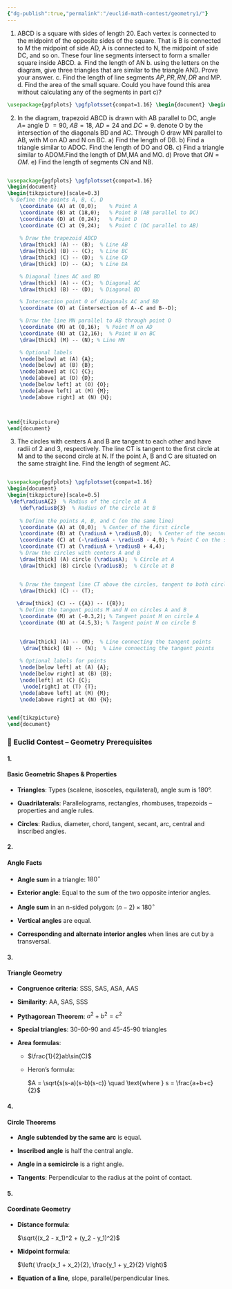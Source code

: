 ```yaml
---
{"dg-publish":true,"permalink":"/euclid-math-contest/geometry1/"}
---
```



1. ABCD is a square with sides of length 20. Each vertex is connected to the midpoint of the opposite sides of the square. That is B is connected to $M$ the midpoint of side AD, A is connected to N, the midpoint of side DC, and so on. These four line segments intersect to form a smaller square inside ABCD. 
	a. Find the length of AN 
	b. using the letters on the diagram, give three triangles that are similar to the triangle AND. Prove your answer.
	c. Find the length of line segments $AP,PR,RN,DR$ and MP. 
	d. Find the area of the small square. Could you have found this area without calculating any of the segments in part c)?
```tikz
\usepackage{pgfplots} \pgfplotsset{compat=1.16} \begin{document} \begin{tikzpicture}[scale=1.5] \draw (0,0) coordinate (A) -- (4,0) coordinate (B) -- (4,4) coordinate (C) -- (0,4) coordinate (D) -- cycle; \coordinate (M) at (0,2); \coordinate (N) at (2,0); \coordinate (K) at (2,4); \coordinate (O) at (4,2); \draw (A) -- (N); \draw (B) -- (K); \draw (C) -- (K); \draw (D) -- (N); \draw (M) -- (C); \draw (A) -- (O);\coordinate (P) at (intersection of A--N and B--M); \coordinate (R) at (intersection of A--N and D--O);\node[above left] at (A) {A}; \node[above right] at (B) {B}; \node[below right] at (C) {C}; \node[below left] at (D) {D}; \node[left] at (M) {M}; \node[below] at (N) {N}; \node[above] at (K) {K}; \node[right] at (O) {O}; \end{tikzpicture} \end{document}
```


2. In the diagram, trapezoid ABCD is drawn with AB parallel to DC, angle $A=$ angle D $=90,$ $AB=18,$ $AD=24$ and $DC=9.$ denote O by the intersection of the diagonals BD and AC. Through O draw MN parallel to AB, with M on AD and N on BC.
	a) Find the length of DB. 
	b) Find a triangle similar to ADOC. Find the length of DO and OB. 
	c) Find a triangle similar to ADOM.Find the length of DM,MA and MO. 
	d) Prove that $ON=OM.$ e) Find the length of segments CN and NB.


```tikz

\usepackage{pgfplots} \pgfplotsset{compat=1.16} 
\begin{document} 
\begin{tikzpicture}[scale=0.3]
 % Define the points A, B, C, D
    \coordinate (A) at (0,0);    % Point A
    \coordinate (B) at (18,0);   % Point B (AB parallel to DC)
    \coordinate (D) at (0,24);   % Point D
    \coordinate (C) at (9,24);   % Point C (DC parallel to AB)
    
    % Draw the trapezoid ABCD
    \draw[thick] (A) -- (B);  % Line AB
    \draw[thick] (B) -- (C);  % Line BC
    \draw[thick] (C) -- (D);  % Line CD
    \draw[thick] (D) -- (A);  % Line DA

    % Diagonal lines AC and BD
    \draw[thick] (A) -- (C);  % Diagonal AC
    \draw[thick] (B) -- (D);  % Diagonal BD

    % Intersection point O of diagonals AC and BD
    \coordinate (O) at (intersection of A--C and B--D);

    % Draw the line MN parallel to AB through point O
    \coordinate (M) at (0,16);  % Point M on AD
    \coordinate (N) at (12,16);  % Point N on BC
    \draw[thick] (M) -- (N); % Line MN

    % Optional labels
    \node[below] at (A) {A};
    \node[below] at (B) {B};
    \node[above] at (C) {C};
    \node[above] at (D) {D};
    \node[below left] at (O) {O};
    \node[above left] at (M) {M};
    \node[above right] at (N) {N};



\end{tikzpicture}
\end{document}

```


3. The circles with centers A and B are tangent to each other and have radii of 2 and 3, respectively. The line CT is tangent to the first circle at M and to the second circle at N. If the point A, B and C are situated on the same straight line.
	Find the length of segment AC.

```tikz

\usepackage{pgfplots} \pgfplotsset{compat=1.16} 
\begin{document} 
\begin{tikzpicture}[scale=0.5]
 \def\radiusA{2}  % Radius of the circle at A
    \def\radiusB{3}  % Radius of the circle at B
    
    % Define the points A, B, and C (on the same line)
    \coordinate (A) at (0,0);  % Center of the first circle
    \coordinate (B) at (\radiusA + \radiusB,0);  % Center of the second circle (tangent to A)
    \coordinate (C) at (-\radiusA - \radiusB - 4,0); % Point C on the same line
    \coordinate (T) at (\radiusA + \radiusB + 4,4); 
    % Draw the circles with centers A and B
    \draw[thick] (A) circle (\radiusA);  % Circle at A
    \draw[thick] (B) circle (\radiusB);  % Circle at B


    % Draw the tangent line CT above the circles, tangent to both circles
    \draw[thick] (C) -- (T);
    
   \draw[thick] (C) -- ({A}) -- ({B});
    % Define the tangent points M and N on circles A and B
    \coordinate (M) at (-0.3,2); % Tangent point M on circle A
    \coordinate (N) at (4.5,3); % Tangent point N on circle B
    

    \draw[thick] (A) -- (M);  % Line connecting the tangent points
     \draw[thick] (B) -- (N);  % Line connecting the tangent points
    
    % Optional labels for points
    \node[below left] at (A) {A};
    \node[below right] at (B) {B};
    \node[left] at (C) {C};
     \node[right] at (T) {T};
    \node[above left] at (M) {M};
    \node[above right] at (N) {N};


\end{tikzpicture}
\end{document}

```


### **🔺 Euclid Contest – Geometry Prerequisites**

  

#### **1.** 

#### **Basic Geometric Shapes & Properties**

- **Triangles**: Types (scalene, isosceles, equilateral), angle sum is 180°.
    
- **Quadrilaterals**: Parallelograms, rectangles, rhombuses, trapezoids – properties and angle rules.
    
- **Circles**: Radius, diameter, chord, tangent, secant, arc, central and inscribed angles.
    

  

#### **2.** 

#### **Angle Facts**

- **Angle sum** in a triangle: $180^\circ$
    
- **Exterior angle**: Equal to the sum of the two opposite interior angles.
    
- **Angle sum** in an n-sided polygon: $(n - 2) \times 180^\circ$
    
- **Vertical angles** are equal.
    
- **Corresponding and alternate interior angles** when lines are cut by a transversal.
    

  

#### **3.** 

#### **Triangle Geometry**

- **Congruence criteria**: SSS, SAS, ASA, AAS
    
- **Similarity**: AA, SAS, SSS
    
- **Pythagorean Theorem**: $a^2 + b^2 = c^2$
    
- **Special triangles**: 30-60-90 and 45-45-90 triangles
    
- **Area formulas**:
    
    - $\frac{1}{2}ab\sin(C)$
        
    - Heron’s formula:
        
        $A = \sqrt{s(s-a)(s-b)(s-c)} \quad \text{where } s = \frac{a+b+c}{2}$
        
    

  

#### **4.** 

#### **Circle Theorems**

- **Angle subtended by the same arc** is equal.
    
- **Inscribed angle** is half the central angle.
    
- **Angle in a semicircle** is a right angle.
    
- **Tangents**: Perpendicular to the radius at the point of contact.
    

  

#### **5.** 

#### **Coordinate Geometry**

- **Distance formula**:
    
    $\sqrt{(x_2 - x_1)^2 + (y_2 - y_1)^2}$
    
- **Midpoint formula**:
    
    $\left( \frac{x_1 + x_2}{2}, \frac{y_1 + y_2}{2} \right)$
    
- **Equation of a line**, slope, parallel/perpendicular lines.